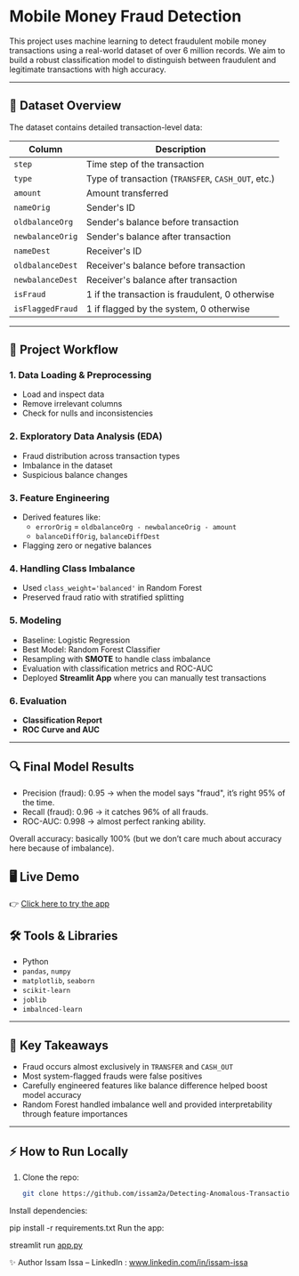 # Mobile Money Fraud Detection

This project uses machine learning to detect fraudulent mobile money transactions using a real-world dataset of over 6 million records. We aim to build a robust classification model to distinguish between fraudulent and legitimate transactions with high accuracy.

---

## 📂 Dataset Overview

The dataset contains detailed transaction-level data:

| Column | Description |
| --- | --- |
| `step` | Time step of the transaction |
| `type` | Type of transaction (`TRANSFER`, `CASH_OUT`, etc.) |
| `amount` | Amount transferred |
| `nameOrig` | Sender's ID |
| `oldbalanceOrg` | Sender's balance before transaction |
| `newbalanceOrig` | Sender's balance after transaction |
| `nameDest` | Receiver's ID |
| `oldbalanceDest` | Receiver's balance before transaction |
| `newbalanceDest` | Receiver's balance after transaction |
| `isFraud` | 1 if the transaction is fraudulent, 0 otherwise |
| `isFlaggedFraud` | 1 if flagged by the system, 0 otherwise |

---

## 🧪 Project Workflow

### 1. **Data Loading & Preprocessing**

- Load and inspect data
- Remove irrelevant columns
- Check for nulls and inconsistencies

### 2. **Exploratory Data Analysis (EDA)**

- Fraud distribution across transaction types
- Imbalance in the dataset
- Suspicious balance changes

### 3. **Feature Engineering**

- Derived features like:
    - `errorOrig` = `oldbalanceOrg - newbalanceOrig - amount`
    - `balanceDiffOrig`, `balanceDiffDest`
- Flagging zero or negative balances

### 4. **Handling Class Imbalance**

- Used `class_weight='balanced'` in Random Forest
- Preserved fraud ratio with stratified splitting

### 5. **Modeling**

- Baseline: Logistic Regression
- Best Model: Random Forest Classifier
- Resampling with **SMOTE** to handle class imbalance  
- Evaluation with classification metrics and ROC-AUC
- Deployed **Streamlit App** where you can manually test transactions 

### 6. **Evaluation**

- **Classification Report**
- **ROC Curve and AUC**

---

## 🔍 Final Model Results

- Precision (fraud): 0.95 → when the model says "fraud", it’s right 95% of the time.
- Recall (fraud): 0.96 → it catches 96% of all frauds.
- ROC-AUC: 0.998 → almost perfect ranking ability.

Overall accuracy: basically 100% (but we don’t care much about accuracy here because of imbalance).


## 🖥️ Live Demo
👉 [Click here to try the app](https://detecting-anomalous-transactions-mvajgxib4rsubivw79sovd.streamlit.app/)  

## 🛠️ Tools & Libraries

- Python
- `pandas`, `numpy`
- `matplotlib`, `seaborn`
- `scikit-learn`
- `joblib`
- `imbalnced-learn`

---

## 📌 Key Takeaways

- Fraud occurs almost exclusively in `TRANSFER` and `CASH_OUT`
- Most system-flagged frauds were false positives
- Carefully engineered features like balance difference helped boost model accuracy
- Random Forest handled imbalance well and provided interpretability through feature importances

---
## ⚡ How to Run Locally

1. Clone the repo:
    
    ```bash
    git clone https://github.com/issam2a/Detecting-Anomalous-Transactions.git
    
    
    ```
    

Install dependencies:


pip install -r requirements.txt
Run the app:


streamlit run [app.py](http://app.py/)




✨ Author
Issam Issa  – LinkedIn : www.linkedin.com/in/issam-issa 